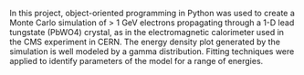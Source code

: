  In this project, object-oriented programming in Python was used to create a Monte Carlo simulation of > 1 GeV electrons propagating through a 1-D lead tungstate (PbWO4) crystal, as in the electromagnetic calorimeter used in the CMS experiment in CERN.
 The energy density plot generated by the simulation is well modeled by a gamma distribution. Fitting techniques were applied to identify parameters of the model for a range of energies.

